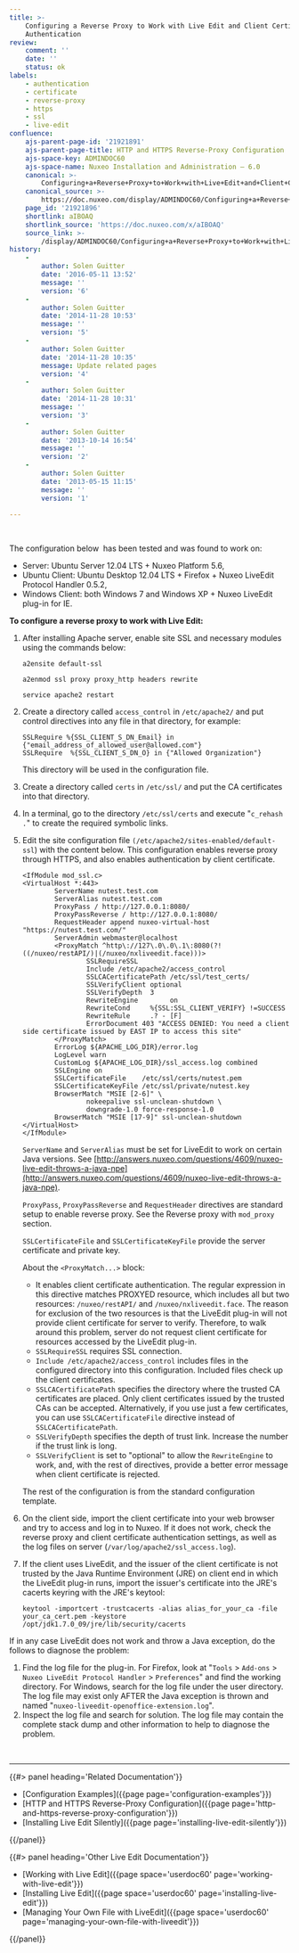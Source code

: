 ```yaml
---
title: >-
    Configuring a Reverse Proxy to Work with Live Edit and Client Certificate
    Authentication
review:
    comment: ''
    date: ''
    status: ok
labels:
    - authentication
    - certificate
    - reverse-proxy
    - https
    - ssl
    - live-edit
confluence:
    ajs-parent-page-id: '21921891'
    ajs-parent-page-title: HTTP and HTTPS Reverse-Proxy Configuration
    ajs-space-key: ADMINDOC60
    ajs-space-name: Nuxeo Installation and Administration — 6.0
    canonical: >-
        Configuring+a+Reverse+Proxy+to+Work+with+Live+Edit+and+Client+Certificate+Authentication
    canonical_source: >-
        https://doc.nuxeo.com/display/ADMINDOC60/Configuring+a+Reverse+Proxy+to+Work+with+Live+Edit+and+Client+Certificate+Authentication
    page_id: '21921896'
    shortlink: aIBOAQ
    shortlink_source: 'https://doc.nuxeo.com/x/aIBOAQ'
    source_link: >-
        /display/ADMINDOC60/Configuring+a+Reverse+Proxy+to+Work+with+Live+Edit+and+Client+Certificate+Authentication
history:
    - 
        author: Solen Guitter
        date: '2016-05-11 13:52'
        message: ''
        version: '6'
    - 
        author: Solen Guitter
        date: '2014-11-28 10:53'
        message: ''
        version: '5'
    - 
        author: Solen Guitter
        date: '2014-11-28 10:35'
        message: Update related pages
        version: '4'
    - 
        author: Solen Guitter
        date: '2014-11-28 10:31'
        message: ''
        version: '3'
    - 
        author: Solen Guitter
        date: '2013-10-14 16:54'
        message: ''
        version: '2'
    - 
        author: Solen Guitter
        date: '2013-05-15 11:15'
        message: ''
        version: '1'

---
```

&nbsp;

The configuration below&nbsp; has been tested and was found to work on:

*   Server: Ubuntu Server 12.04 LTS + Nuxeo Platform 5.6,
*   Ubuntu Client: Ubuntu Desktop 12.04 LTS + Firefox + Nuxeo LiveEdit Protocol Handler 0.5.2,
*   Windows Client: both Windows 7 and Windows XP + Nuxeo LiveEdit plug-in for IE.

**To configure a reverse proxy to work with Live Edit:**

1.  After installing Apache server, enable site SSL and necessary modules using the commands below:

    ```
    a2ensite default-ssl

    a2enmod ssl proxy proxy_http headers rewrite

    service apache2 restart
    ```

2.  Create a directory called `access_control` in `/etc/apache2/` and put control directives into any file in that directory, for example:

    ```
    SSLRequire %{SSL_CLIENT_S_DN_Email} in {"email_address_of_allowed_user@allowed.com"}
    SSLRequire  %{SSL_CLIENT_S_DN_O} in {"Allowed Organization"}
    ```

    This directory will be used in the configuration file.

3.  Create a directory called `certs` in `/etc/ssl/` and put the CA certificates into that directory.
4.  In a terminal, go to the directory&nbsp;`/etc/ssl/certs` and execute "`c_rehash .`" to create the required symbolic links.
5.  Edit the site configuration file `(/etc/apache2/sites-enabled/default-ssl`) with the content below.
    This configuration enables reverse proxy through HTTPS, and also enables authentication by client certificate.

    ```
    <IfModule mod_ssl.c>
    <VirtualHost *:443>
            ServerName nutest.test.com
            ServerAlias nutest.test.com
            ProxyPass / http://127.0.0.1:8080/
            ProxyPassReverse / http://127.0.0.1:8080/
            RequestHeader append nuxeo-virtual-host "https://nutest.test.com/"
            ServerAdmin webmaster@localhost
            <ProxyMatch ^http\://127\.0\.0\.1\:8080(?!((/nuxeo/restAPI/)|(/nuxeo/nxliveedit.face)))>
                    SSLRequireSSL
                    Include /etc/apache2/access_control
                    SSLCACertificatePath /etc/ssl/test_certs/
                    SSLVerifyClient optional
                    SSLVerifyDepth  3
                    RewriteEngine        on
                    RewriteCond     %{SSL:SSL_CLIENT_VERIFY} !=SUCCESS
                    RewriteRule     .? - [F]
                    ErrorDocument 403 "ACCESS DENIED: You need a client side certificate issued by EAST IP to access this site"
            </ProxyMatch>
            ErrorLog ${APACHE_LOG_DIR}/error.log
            LogLevel warn
            CustomLog ${APACHE_LOG_DIR}/ssl_access.log combined
            SSLEngine on
            SSLCertificateFile    /etc/ssl/certs/nutest.pem
            SSLCertificateKeyFile /etc/ssl/private/nutest.key
            BrowserMatch "MSIE [2-6]" \
                    nokeepalive ssl-unclean-shutdown \
                    downgrade-1.0 force-response-1.0
            BrowserMatch "MSIE [17-9]" ssl-unclean-shutdown
    </VirtualHost>
    </IfModule>
    ```

    `ServerName` and `ServerAlias` must be set for LiveEdit to work on certain Java versions. See [http://answers.nuxeo.com/questions/4609/nuxeo-live-edit-throws-a-java-npe](http://answers.nuxeo.com/questions/4609/nuxeo-live-edit-throws-a-java-npe).

    `ProxyPass`, `ProxyPassReverse` and `RequestHeader` directives are standard setup to enable reverse proxy. See the Reverse proxy with `mod_proxy` section.

    `SSLCertificateFile` and `SSLCertificateKeyFile` provide the server certificate and private key.

    About the `<ProxyMatch...>` block:

    *   It enables client certificate authentication. The regular expression in this directive matches PROXYED resource, which includes all but two resources: `/nuxeo/restAPI/` and `/nuxeo/nxliveedit.face`. The reason for exclusion of the two resources is that the LiveEdit plug-in will not provide client certificate for server to verify. Therefore, to walk around this problem, server do not request client certificate for resources accessed by the LiveEdit plug-in.
    *   `SSLRequireSSL` requires SSL connection.
    *   `Include /etc/apache2/access_control` includes files in the configured directory into this configuration. Included files check up the client certificates.
    *   `SSLCACertificatePath` specifies the directory where the trusted CA certificates are placed. Only client certificates issued by the trusted CAs can be accepted. Alternatively, if you use just a few certificates, you can use `SSLCACertificateFile` directive instead of `SSLCACertificatePath`.
    *   `SSLVerifyDepth` specifies the depth of trust link. Increase the number if the trust link is long.
    *   `SSLVerifyClient` is set to "optional" to allow the `RewriteEngine` to work, and, with the rest of directives, provide a better error message when client certificate is rejected.

    The rest of the configuration is from the standard configuration template.

6.  On the client side, import the client certificate into your web browser and try to access and log in to Nuxeo. If it does not work, check the reverse proxy and client certificate authentication settings, as well as the log files on server (`/var/log/apache2/ssl_access.log`).
7.  If the client uses LiveEdit, and the issuer of the client certificate is not trusted by the Java Runtime Environment (JRE) on client end in which the LiveEdit plug-in runs, import the issuer's certificate into the JRE's cacerts keyring with the JRE's keytool:

    ```
    keytool -importcert -trustcacerts -alias alias_for_your_ca -file your_ca_cert.pem -keystore /opt/jdk1.7.0_09/jre/lib/security/cacerts 
    ```

<div>If in any case LiveEdit does not work and throw a Java exception, do the follows to diagnose the problem:</div>

<div>

1.  Find the log file for the plug-in.
    For Firefox, look at "`Tools` > `Add-ons` > `Nuxeo LiveEdit Protocol Handler` > `Preferences`" and find the working directory.
    For Windows, search for the log file under the user directory. The log file may exist only AFTER the Java exception is thrown and named "`nuxeo-liveedit-openoffice-extension.log`".
2.  Inspect the log file and search for solution.
    The log file may contain the complete stack dump and other information to help to diagnose the problem.

&nbsp;

* * *

</div>

<div class="row" data-equalizer data-equalize-on="medium"><div class="column medium-6">{{#> panel heading='Related Documentation'}}

*   [Configuration Examples]({{page page='configuration-examples'}})
*   [HTTP and HTTPS Reverse-Proxy Configuration]({{page page='http-and-https-reverse-proxy-configuration'}})
*   [Installing Live Edit Silently]({{page page='installing-live-edit-silently'}})

{{/panel}}</div><div class="column medium-6">{{#> panel heading='Other Live Edit Documentation'}}

*   [Working with Live Edit]({{page space='userdoc60' page='working-with-live-edit'}})
*   [Installing Live Edit]({{page space='userdoc60' page='installing-live-edit'}})
*   [Managing Your Own File with LiveEdit]({{page space='userdoc60' page='managing-your-own-file-with-liveedit'}})

{{/panel}}</div></div>